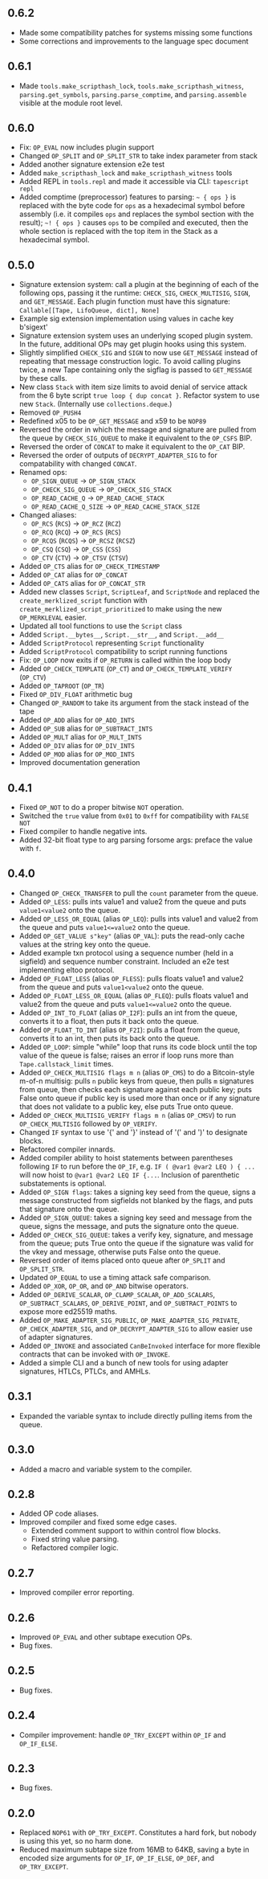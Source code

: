 ## 0.6.2

- Made some compatibility patches for systems missing some functions
- Some corrections and improvements to the language spec document

## 0.6.1

- Made `tools.make_scripthash_lock`, `tools.make_scripthash_witness`,
`parsing.get_symbols`, `parsing.parse_comptime`, and `parsing.assemble`
visible at the module root level.

## 0.6.0

- Fix: `OP_EVAL` now includes plugin support
- Changed `OP_SPLIT` and `OP_SPLIT_STR` to take index parameter from stack
- Added another signature extension e2e test
- Added `make_scripthash_lock` and `make_scripthash_witness` tools
- Added REPL in `tools.repl` and made it accessible via CLI: `tapescript repl`
- Added comptime (preprocessor) features to parsing: `~ { ops }` is replaced
with the byte code for `ops` as a hexadecimal symbol before assembly (i.e. it
compiles `ops` and replaces the symbol section with the result); `~! { ops }`
causes `ops` to be compiled and executed, then the whole section is replaced
with the top item in the Stack as a hexadecimal symbol.

## 0.5.0

- Signature extension system: call a plugin at the beginning of each of the
following ops, passing it the runtime: `CHECK_SIG`, `CHECK_MULTISIG`, `SIGN`,
and `GET_MESSAGE`. Each plugin function must have this signature:
`Callable[[Tape, LifoQueue, dict], None]`
- Example sig extension implementation using values in cache key b'sigext'
- Signature extension system uses an underlying scoped plugin system. In the
future, additional OPs may get plugin hooks using this system.
- Slightly simplified `CHECK_SIG` and `SIGN` to now use `GET_MESSAGE` instead of
repeating that message construction logic. To avoid calling plugins twice, a new
Tape containing only the sigflag is passed to `GET_MESSAGE` by these calls.
- New class `Stack` with item size limits to avoid denial of service attack from
the 6 byte script `true loop { dup concat }`. Refactor system to use new `Stack`.
(Internally use `collections.deque`.)
- Removed `OP_PUSH4`
- Redefined x05 to be `OP_GET_MESSAGE` and x59 to be `NOP89`
- Reversed the order in which the message and signature are pulled from the
queue by `CHECK_SIG_QUEUE` to make it equivalent to the `OP_CSFS` BIP.
- Reversed the order of `CONCAT` to make it equivalent to the `OP_CAT` BIP.
- Reversed the order of outputs of `DECRYPT_ADAPTER_SIG` to for compatability
with changed `CONCAT`.
- Renamed ops:
  - `OP_SIGN_QUEUE` -> `OP_SIGN_STACK`
  - `OP_CHECK_SIG_QUEUE` -> `OP_CHECK_SIG_STACK`
  - `OP_READ_CACHE_Q` -> `OP_READ_CACHE_STACK`
  - `OP_READ_CACHE_Q_SIZE` -> `OP_READ_CACHE_STACK_SIZE`
- Changed aliases:
  - `OP_RCS` (`RCS`) -> `OP_RCZ` (`RCZ`)
  - `OP_RCQ` (`RCQ`) -> `OP_RCS` (`RCS`)
  - `OP_RCQS` (`RCQS`) -> `OP_RCSZ` (`RCSZ`)
  - `OP_CSQ` (`CSQ`) -> `OP_CSS` (`CSS`)
  - `OP_CTV` (`CTV`) -> `OP_CTSV` (`CTSV`)
- Added `OP_CTS` alias for `OP_CHECK_TIMESTAMP`
- Added `OP_CAT` alias for `OP_CONCAT`
- Added `OP_CATS` alias for `OP_CONCAT_STR`
- Added new classes `Script`, `ScriptLeaf`, and `ScriptNode` and replaced the
`create_merklized_script` function with `create_merklized_script_prioritized` to
make using the new `OP_MERKLEVAL` easier.
- Updated all tool functions to use the `Script` class
- Added `Script.__bytes__`, `Script.__str__`, and `Script.__add__`
- Added `ScriptProtocol` representing `Script` functionality
- Added `ScriptProtocol` compatibility to script running functions
- Fix: `OP_LOOP` now exits if `OP_RETURN` is called within the loop body
- Added `OP_CHECK_TEMPLATE` (`OP_CT`) and `OP_CHECK_TEMPLATE_VERIFY` (`OP_CTV`)
- Added `OP_TAPROOT` (`OP_TR`)
- Fixed `OP_DIV_FLOAT` arithmetic bug
- Changed `OP_RANDOM` to take its argument from the stack instead of the tape
- Added `OP_ADD` alias for `OP_ADD_INTS`
- Added `OP_SUB` alias for `OP_SUBTRACT_INTS`
- Added `OP_MULT` alias for `OP_MULT_INTS`
- Added `OP_DIV` alias for `OP_DIV_INTS`
- Added `OP_MOD` alias for `OP_MOD_INTS`
- Improved documentation generation

## 0.4.1

- Fixed `OP_NOT` to do a proper bitwise `NOT` operation.
- Switched the `true` value from `0x01` to `0xff` for compatibility with `FALSE NOT`
- Fixed compiler to handle negative ints.
- Added 32-bit float type to arg parsing forsome args: preface the value with `f`.

## 0.4.0

- Changed `OP_CHECK_TRANSFER` to pull the `count` parameter from the queue.
- Added `OP_LESS`: pulls ints value1 and value2 from the queue and puts
`value1<value2` onto the queue.
- Added `OP_LESS_OR_EQUAL` (alias `OP_LEQ`): pulls ints value1 and value2 from
the queue and puts `value1<=value2` onto the queue.
- Added `OP_GET_VALUE s"key"` (alias `OP_VAL`): puts the read-only cache values
at the string key onto the queue.
- Added example txn protocol using a sequence number (held in a sigfield) and
sequence number constraint. Included an e2e test implementing eltoo protocol.
- Added `OP_FLOAT_LESS` (alias `OP_FLESS`): pulls floats value1 and value2 from
the queue and puts `value1<value2` onto the queue.
- Added `OP_FLOAT_LESS_OR_EQUAL` (alias `OP_FLEQ`): pulls floats value1 and
value2 from the queue and puts `value1<=value2` onto the queue.
- Added `OP_INT_TO_FLOAT` (alias `OP_I2F`): pulls an int from the queue,
converts it to a float, then puts it back onto the queue.
- Added `OP_FLOAT_TO_INT` (alias `OP_F2I`): pulls a float from the queue,
converts it to an int, then puts its back onto the queue.
- Added `OP_LOOP`: simple "while" loop that runs its code block until the top
value of the queue is false; raises an error if loop runs more than
`Tape.callstack_limit` times.
- Added `OP_CHECK_MULTISIG flags m n` (alias `OP_CMS`) to do a Bitcoin-style
m-of-n multisig: pulls `n` public keys from queue, then pulls `m` signatures
from queue, then checks each signature against each public key; puts False onto
queue if public key is used more than once or if any signature that does not
validate to a public key, else puts True onto queue.
- Added `OP_CHECK_MULTISIG_VERIFY flags m n` (alias `OP_CMSV`) to run
`OP_CHECK_MULTISIG` followed by `OP_VERIFY`.
- Changed `IF` syntax to use '{' and '}' instead of '(' and ')' to designate
blocks.
- Refactored compiler innards.
- Added compiler ability to hoist statements between parentheses following `IF`
to run before the `OP_IF`, e.g. `IF ( @var1 @var2 LEQ ) { ...` will now hoist
to `@var1 @var2 LEQ IF {...`. Inclusion of parenthetic substatements is
optional.
- Added `OP_SIGN flags`: takes a signing key seed from the queue, signs a
message constructed from sigfields not blanked by the flags, and puts that
signature onto the queue.
- Added `OP_SIGN_QUEUE`: takes a signing key seed and message from the queue,
signs the message, and puts the signature onto the queue.
- Added `OP_CHECK_SIG_QUEUE`: takes a verify key, signature, and message from
the queue; puts True onto the queue if the signature was valid for the vkey and
message, otherwise puts False onto the queue.
- Reversed order of items placed onto queue after `OP_SPLIT` and `OP_SPLIT_STR`.
- Updated `OP_EQUAL` to use a timing attack safe comparison.
- Added `OP_XOR`, `OP_OR`, and `OP_AND` bitwise operators.
- Added `OP_DERIVE_SCALAR`, `OP_CLAMP_SCALAR`, `OP_ADD_SCALARS`,
`OP_SUBTRACT_SCALARS`, `OP_DERIVE_POINT`, and `OP_SUBTRACT_POINTS` to expose
more ed25519 maths.
- Added `OP_MAKE_ADAPTER_SIG_PUBLIC`, `OP_MAKE_ADAPTER_SIG_PRIVATE`,
`OP_CHECK_ADAPTER_SIG`, and `OP_DECRYPT_ADAPTER_SIG` to allow easier use of
adapter signatures.
- Added `OP_INVOKE` and associated `CanBeInvoked` interface for more flexible
contracts that can be invoked with `OP_INVOKE`.
- Added a simple CLI and a bunch of new tools for using adapter signatures,
HTLCs, PTLCs, and AMHLs.

## 0.3.1

- Expanded the variable syntax to include directly pulling items from the queue.

## 0.3.0

- Added a macro and variable system to the compiler.

## 0.2.8

- Added OP code aliases.
- Improved compiler and fixed some edge cases.
  - Extended comment support to within control flow blocks.
  - Fixed string value parsing.
  - Refactored compiler logic.

## 0.2.7

- Improved compiler error reporting.

## 0.2.6

- Improved `OP_EVAL` and other subtape execution OPs.
- Bug fixes.

## 0.2.5

- Bug fixes.

## 0.2.4

- Compiler improvement: handle `OP_TRY_EXCEPT` within `OP_IF` and `OP_IF_ELSE`.

## 0.2.3

- Bug fixes.

## 0.2.0

- Replaced `NOP61` with `OP_TRY_EXCEPT`. Constitutes a hard fork, but nobody is
using this yet, so no harm done.
- Reduced maximum subtape size from 16MB to 64KB, saving a byte in encoded size
arguments for `OP_IF`, `OP_IF_ELSE`, `OP_DEF`, and `OP_TRY_EXCEPT`.
